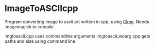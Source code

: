 # ImageToASCIIcpp

Program converitng image to ascii art written in cpp, using [CImg](https://www.cimg.eu/).
Needs imagemagick to compile.

imgtoascii.cpp uses commandline arguments
imgtoascii_woarg.cpp gets paths and size using command line

